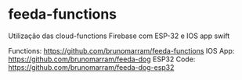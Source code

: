 # feeda-functions

Utilização das cloud-functions Firebase com ESP-32 e IOS app swift

Functions: https://github.com/brunomarram/feeda-functions
IOS App: https://github.com/brunomarram/feeda-dog
ESP32 Code: https://github.com/brunomarram/feeda-dog-esp32
